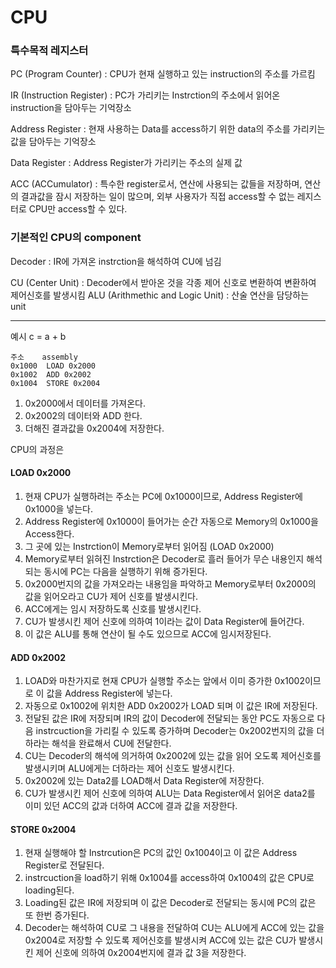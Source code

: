 <h1>CPU</h1>

<h3>특수목적 레지스터</h3>

PC (Program Counter) : CPU가 현재 실행하고 있는 instruction의 주소를 가르킴

IR (Instruction Register) : PC가 가리키는 Instrction의 주소에서 읽어온 instruction을 담아두는 기억장소

Address Register : 현재 사용하는 Data를 access하기 위한 data의 주소를 가리키는 값을 담아두는 기억장소

Data Register : Address Register가 가리키는 주소의 실제 값

ACC (ACCumulator) : 특수한 register로서, 연산에 사용되는 값들을 저장하며, 연산의 결과값을 잠시 저장하는 일이 많으며, 외부 사용자가 직접 access할 수 없는 레지스터로 CPU만 access할 수 있다.

<h3>기본적인 CPU의 component</h3>

Decoder : IR에 가져온 instrction을 해석하여 CU에 넘김

CU (Center Unit) : Decoder에서 받아온 것을 각종 제어 신호로 변환하여 변환하여 제어신호를 발생시킴
ALU (Arithmethic and Logic Unit) : 산술 연산을 담당하는 unit

---

예시
c = a + b
```
주소    assembly
0x1000  LOAD 0x2000
0x1002  ADD 0x2002
0x1004  STORE 0x2004
```

1. 0x2000에서 데이터를 가져온다.
2. 0x2002의 데이터와 ADD 한다.
3. 더해진 결과값을 0x2004에 저장한다.

CPU의 과정은

<h4>LOAD 0x2000</h4>

1. 현재 CPU가 실행하려는 주소는 PC에 0x1000이므로, Address Register에 0x1000을 넣는다.
2. Address Register에 0x1000이 들어가는 순간 자동으로 Memory의 0x1000을 Access한다.
3. 그 곳에 있는 Instrction이 Memory로부터 읽어짐 (LOAD 0x2000)
4. Memory로부터 읽혀진 Instrction은 Decoder로 흘러 들어가 무슨 내용인지 해석되는 동시에 PC는 다음을 실행하기 위해 증가된다.
5. 0x2000번지의 값을 가져오라는 내용임을 파악하고 Memory로부터 0x2000의 값을 읽어오라고 CU가 제어 신호를 발생시킨다.
6. ACC에게는 임시 저장하도록 신호를 발생시킨다.
7. CU가 발생시킨 제어 신호에 의하여 1이라는 값이 Data Register에 들어간다.
8. 이 값은 ALU를 통해 연산이 될 수도 있으므로 ACC에 임시저장된다.

<h4>ADD 0x2002</h4>

1. LOAD와 마찬가지로 현재 CPU가 실행할 주소는 앞에서 이미 증가한 0x1002이므로 이 값을 Address Register에 넣는다.
2. 자동으로 0x1002에 위치한 ADD 0x2002가 LOAD 되며 이 값은 IR에 저장된다.
3. 전달된 값은 IR에 저장되며 IR의 값이 Decoder에 전달되는 동안 PC도 자동으로 다음 instrcuction을 가리킬 수 있도록 증가하며 Decoder는 0x2002번지의 값을 더하라는 해석을 완료해서 CU에 전달한다.
4. CU는 Decoder의 해석에 의거하여 0x2002에 있는 값을 읽어 오도록 제어신호를 발생시키며 ALU에게는 더하라는 제어 신호도 발생시킨다.
5. 0x2002에 있는 Data2를 LOAD해서 Data Register에 저장한다.
6. CU가 발생시킨 제어 신호에 의하여 ALU는 Data Register에서 읽어온 data2를 이미 있던 ACC의 값과 더하여 ACC에 결과 값을 저장한다.

<h4>STORE 0x2004</h4>

1. 현재 실행해야 할 Instrcution은 PC의 값인 0x1004이고 이 값은 Address Register로 전달된다.
2. instrcuction을 load하기 위해 0x1004를 access하여 0x1004의 값은 CPU로 loading된다.
3. Loading된 값은 IR에 저장되며 이 값은 Decoder로 전달되는 동시에 PC의 값은 또 한번 증가된다.
4. Decoder는 해석하여 CU로 그 내용을 전달하여 CU는 ALU에게 ACC에 있는 값을 0x2004로 저장할 수 있도록 제어신호를 발생시켜 ACC에 있는 값은 CU가 발생시킨 제어 신호에 의하여 0x2004번지에 결과 값 3을 저장한다.

